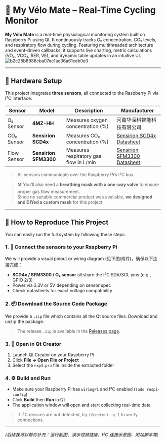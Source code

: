 # 🚴 My Vélo Mate – Real-Time Cycling Monitor

**My Vélo Mate** is a real-time physiological monitoring system built on Raspberry Pi using Qt. It continuously tracks O₂ concentration, CO₂ levels, and respiratory flow during cycling. Featuring multithreaded architecture and event-driven callbacks, it supports live charting, metric calculations (VO₂, VCO₂, RER, VE), and dynamic table updates in an intuitive UI.
![b2c25b8988cba07ec1ac36a61ceb0e3](https://github.com/user-attachments/assets/2457a850-d32a-4dd5-8b57-11033a4bb3f3)

---

## 🧰 Hardware Setup

This project integrates **three sensors**, all connected to the Raspberry Pi via I²C interface:

| Sensor        | Model       | Description                                  | Manufacturer             |
|---------------|-------------|----------------------------------------------|--------------------------|
| O₂ Sensor     | **4MZ-HH**  | Measures oxygen concentration (%)         | 河南华深科智能科技有限公司  |
| CO₂ Sensor    | **Sensirion SCD4x** | Measures CO₂ concentration (%)| [Sensirion SCD4x Datasheet](https://www.sensirion.com/en/environmental-sensors/gas-sensors/carbon-dioxide-sensors-co2/scd4x/) |
| Flow Sensor   | **Sensirion SFM3300** | Measures respiratory gas flow in L/min     | [Sensirion SFM3300 Datasheet](https://www.sensirion.com/en/flow-sensors/flow-sensors-for-gas/sfm3300/)

> All sensors communicate over the Raspberry Pi’s I²C bus.

> 🛠️ You’ll also need a **breathing mask with a one-way valve** to ensure proper gas flow measurement.  
> Since no suitable commercial product was available, **we designed and DIYed a custom mask** for this project.
---

## 🚀 How to Reproduce This Project

You can easily run the full system by following these steps:

### 1. 🔌 Connect the sensors to your Raspberry Pi

We will provide a visual pinout or wiring diagram (见下图/附件)，确保以下连接完成：

- **SCD4x / SFM3300 / O₂ sensor** all share the I²C SDA/SCL pins (e.g., GPIO 2/3)
- Power via 3.3V or 5V depending on sensor spec
- Check datasheets for exact voltage compatibility

### 2. 📦 Download the Source Code Package

We provide a `.zip` file which contains all the Qt source files. Download and unzip the package.

> The release `.zip` is available in the [Releases page](https://github.com/你的仓库地址/releases).

### 3. 🧱 Open in Qt Creator

1. Launch Qt Creator on your Raspberry Pi
2. Click **File → Open File or Project**
3. Select the `exp3.pro` file inside the extracted folder

### 4. ⚙️ Build and Run

- Make sure your Raspberry Pi has `wiringPi` and I²C enabled (`sudo raspi-config`)
- Click **Build** then **Run** in Qt
- The application window will open and start collecting real-time data

> If I²C devices are not detected, try `i2cdetect -y 1` to verify connections.

---

*(后续我可以帮你补充：运行截图、演示视频链接、I²C 连接示意图、附加脚本等)*


